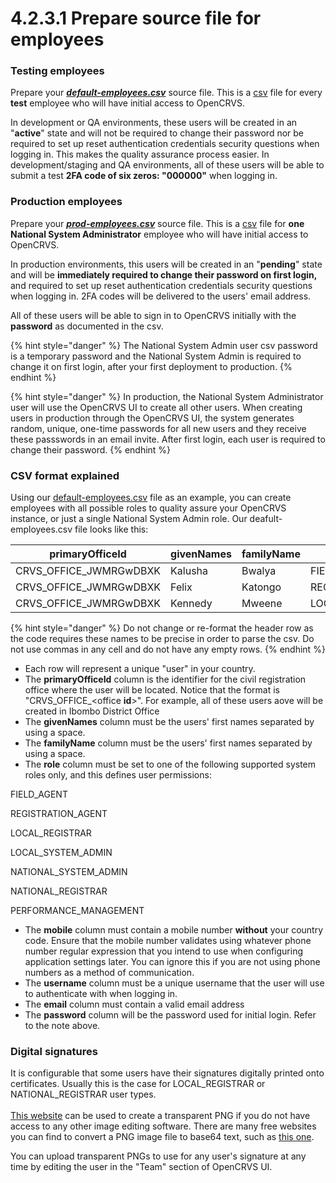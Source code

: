# 4.2.3.1 Prepare source file for employees

### Testing employees

Prepare your [_**default-employees.csv**_](https://github.com/opencrvs/opencrvs-countryconfig/blob/develop/src/data-seeding/employees/source/default-employees.csv) source file. This is a [csv](https://en.wikipedia.org/wiki/Comma-separated\_values) file for every **test** employee who will have initial access to OpenCRVS.&#x20;

In development or QA environments, these users will be created in an "**active**" state and will not be required to change their password nor be required to set up reset authentication credentials security questions when logging in. This makes the quality assurance process easier. In development/staging and QA environments, all of these users will be able to submit a test **2FA code of six zeros: "000000"** when logging in.



### Production employees

Prepare your [_**prod-employees.csv**_](https://github.com/opencrvs/opencrvs-countryconfig/blob/develop/src/data-seeding/employees/source/prod-employees.csv) source file. This is a [csv](https://en.wikipedia.org/wiki/Comma-separated\_values) file for **one National System Administrator** employee who will have initial access to OpenCRVS.&#x20;

In production environments, this users will be created in an "**pending**" state and will be **immediately required to change their password on first login,** and required to set up reset authentication credentials security questions when logging in. 2FA codes will be delivered to the users' email address.

All of these users will be able to sign in to OpenCRVS initially with the **password** as documented in the csv.&#x20;

{% hint style="danger" %}
The National System Admin user csv password is a temporary password and the National System Admin is required to change it on first login, after your first deployment to production.
{% endhint %}

{% hint style="danger" %}
In production, the National System Administrator user will use the OpenCRVS UI to create all other users.  When creating users in production through the OpenCRVS UI, the system generates random, unique, one-time passwords for all new users and they receive these passswords in an email invite.  After first login, each user is required to change their password.
{% endhint %}



### CSV format explained

Using our [default-employees.csv](https://github.com/opencrvs/opencrvs-countryconfig/blob/develop/src/data-seeding/employees/source/default-employees.csv) file as an example, you can create employees with all possible roles to quality assure your OpenCRVS instance, or just a single National System Admin role. Our deafult-employees.csv file looks like this:

<table><thead><tr><th>primaryOfficeId</th><th width="225">givenNames</th><th>familyName</th><th>role</th><th>mobile</th><th>username</th><th>email</th><th>password</th></tr></thead><tbody><tr><td>CRVS_OFFICE_JWMRGwDBXK</td><td>Kalusha</td><td>Bwalya</td><td>FIELD_AGENT</td><td>0911111111</td><td>k.bwalya</td><td>kalushabwalya@gmail.com</td><td>test</td></tr><tr><td>CRVS_OFFICE_JWMRGwDBXK</td><td>Felix</td><td>Katongo</td><td>REGISTRATION_AGENT</td><td>0922222222</td><td>f.katongo</td><td>felixkatongo@gmail.com</td><td>test</td></tr><tr><td>CRVS_OFFICE_JWMRGwDBXK</td><td>Kennedy</td><td>Mweene</td><td>LOCAL_REGISTRAR</td><td>0933333333</td><td>k.mweene</td><td>kennedymweene@gmail.com</td><td>test</td></tr></tbody></table>

{% hint style="danger" %}
Do not change or re-format the header row as the code requires these names to be precise in order to parse the csv. Do not use commas in any cell and do not have any empty rows.
{% endhint %}

* Each row will represent a unique "user" in your country.
* The **primaryOfficeId** column is the identifier for the civil registration office where the user will be located. Notice that the format is "CRVS\_OFFICE\_\<office **id**>". For example, all of these users aove will be created in Ibombo District Office
* The **givenNames** column must be the users' first names separated by using a space.
* The **familyName** column must be the users' first names separated by using a space.
* The **role** column must be set to one of the following supported system roles only, and this defines user permissions:

FIELD\_AGENT

REGISTRATION\_AGENT

LOCAL\_REGISTRAR

LOCAL\_SYSTEM\_ADMIN

NATIONAL\_SYSTEM\_ADMIN

NATIONAL\_REGISTRAR

PERFORMANCE\_MANAGEMENT

* The **mobile** column must contain a mobile number **without** your country code. Ensure that the mobile number validates using whatever phone number regular expression that you intend to use when configuring application settings later. You can ignore this if you are not using phone numbers as a method of communication.
* The **username** column must be a unique username that the user will use to authenticate with when logging in.
* The **email** column must contain a valid email address
* The **password** column will be the password used for initial login. Refer to the note above.



### Digital signatures

It is configurable that some users have their signatures digitally printed onto certificates. Usually this is the case for LOCAL\_REGISTRAR or NATIONAL\_REGISTRAR user types.\
\
[This website](http://www.onlinesignaturecreator.com/) can be used to create a transparent PNG if you do not have access to any other image editing software. There are many free websites you can find to convert a PNG image file to base64 text, such as [this one](https://www.base64-image.de/).

You can upload transparent PNGs to use for any user's signature at any time by editing the user in the "Team" section of OpenCRVS UI.
